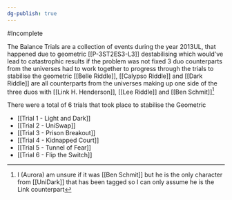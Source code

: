 ```yaml
---
dg-publish: true
---
```

#Incomplete 

The Balance Trials are a collection of events during the year 2013UL, that happened due to geometric [[P-3ST2ES3-L3]] destabilising which would've lead to catastrophic results if the problem was not fixed
3 duo counterparts from the universes had to work together to progress through the trials to stabilise the geometric
[[Belle Riddle]], [[Calypso Riddle]] and [[Dark Riddle]] are all counterparts from the universes making up one side of the three duos with [[Link H. Henderson]], [[Lee Riddle]] and [[Ben Schmit]][^1]

There were a total of 6 trials that took place to stabilise the Geometric
- [[Trial 1 - Light and Dark]]
- [[Trial 2 - UniSwap]]
- [[Trial 3 - Prison Breakout]]
- [[Trial 4 - Kidnapped Court]]
- [[Trial 5 - Tunnel of Fear]]
- [[Trial 6 - Flip the Switch]]

[^1]: I (Aurora) am unsure if it was [[Ben Schmit]] but he is the only character from [[UniDark]] that has been tagged so I can only assume he is the Link counterpart
